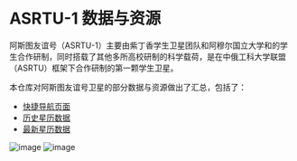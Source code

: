 # ASRTU-1 数据与资源  

阿斯图友谊号（ASRTU-1）主要由紫丁香学生卫星团队和阿穆尔国立大学和的学生合作研制，同时搭载了其他多所高校研制的科学载荷，是在中俄工科大学联盟（ASRTU）框架下合作研制的第一颗学生卫星。

本仓库对阿斯图友谊号卫星的部分数据与资源做出了汇总，包括了：  
- [快捷导航页面](https://asrtu.mqsi.xyz/)
- [历史星历数据](https://asrtu.mqsi.xyz/tle.txt)
- [最新星历数据](https://asrtu.mqsi.xyz/ASRTU_TLE.txt)


![image](https://github.com/user-attachments/assets/70ce5cdd-9ab7-4a3d-affd-b0f199c18a19)
![image](https://github.com/user-attachments/assets/0520ba65-341a-4b21-8bd5-6b7a836d084d)
